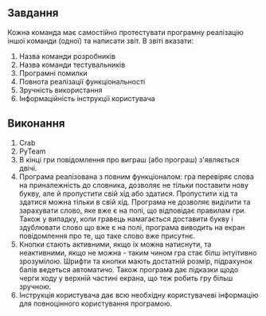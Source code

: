## Завдання ##

Кожна команда має самостійно протестувати програмну реалізацію іншої команди (одної) та написати звіт.
В звіті вказати:
  1. Назва команди розробників
  1. Назва команди тестувальників
  1. Програмні помилки
  1. Повнота реалізації функціональності
  1. Зручність використання
  1. Інформаційність інструкції користувача

## Виконання ##

  1. Crab
  1. PyTeam
  1. В кінці гри повідомлення про виграш (або програш) з'являється двічі.
  1. Програма реалізована з повним функціоналом: гра перевіряє слова на приналежність до словника, дозволяє не тільки поставити нову букву, але й пропустити свій хід або здатися. Пропустити хід та здатися можна тільки в свій хід. Програма не дозволяє виділити та зарахувати слово, яке вже є на полі, що відповідає правилам гри. Також у випадку, коли гравець намагається доставити букву і здублювати слово що вже є на полі, програма виводить на екран повідомлення про те, що таке слово вже присутнє.
  1. Кнопки стають активними, якщо їх можна натиснути, та неактивними, якщо не можна - таким чином гра стає білш інтуітивно зрозумілою. Шрифти та кнопки мають достатній розмір, підрахунок балів ведеться автоматичо. Також програма дає підказки щодо черги ходу у верхній частині екрана, що теж робить гру більш зручною.
  1. Інструкція користувача дає всю необхідну користувачеві інформацію для повноцінного користування програмою.